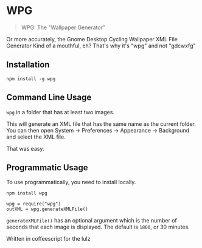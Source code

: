 WPG
===

> WPG: The "Wallpaper Generator"

Or more accurately, the Gnome Desktop Cycling Wallpaper XML File Generator
Kind of a mouthful, eh?  That's why it's "wpg" and not "gdcwxfg"

Installation
------------
`npm install -g wpg`

Command Line Usage
------------------
`wpg` 
in a folder that has at least two images.

This will generate an XML file that has the same name as the current folder.  You can then open System -> Preferences -> Appearance -> Background and select the XML file.

That was easy.

Programmatic Usage
------------------
To use programmatically, you need to install locally.

`npm install wpg`

    wpg = require("wpg")
    outXML = wpg.generateXMLFile()

`generateXMLFile()` has an optional argument which is the number of seconds
that each image is displayed.  The default is `1800`, or 30 minutes.

Written in coffeescript for the lulz
